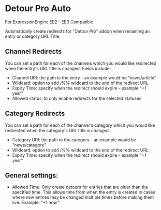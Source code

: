 Detour Pro Auto
===============

For ExpressionEngine
EE2 - EE3 Compatible

Automatically create redirects for "Detour Pro" addon when renaming an entry or category URL Title. 

Channel Redirects
-----------------
You can set a path for each of the channels which you would like redirected when the entry's URL title is changed. Fields include:

- Channel URI: the path to the entry - an example would be "news/article"
- Wildcard: option to add /%% wildcard to the end of the redirect URL
- Expiry Time: specify when the redirect should expire - example "+1 year"
- Allowed status: to only enable redirects for the selected statuses

Category Redirects
------------------
You can set a path for each of the channel's category which you would like redirected when the category's URL title is changed.

- Category URI: the path to the category - an example would be "news/category"
- Wildcard: option to add /%% wildcard to the end of the redirect URL
- Expiry Time: specify when the redirect should expire - example "+1 year"

General settings:
----------------

- Allowed Time: Only create detours for entries that are older than the specified time. This allows time from when the entry is created in cases where new entries may be changed multiple times before making them live.
	Example: "+1 hour"

